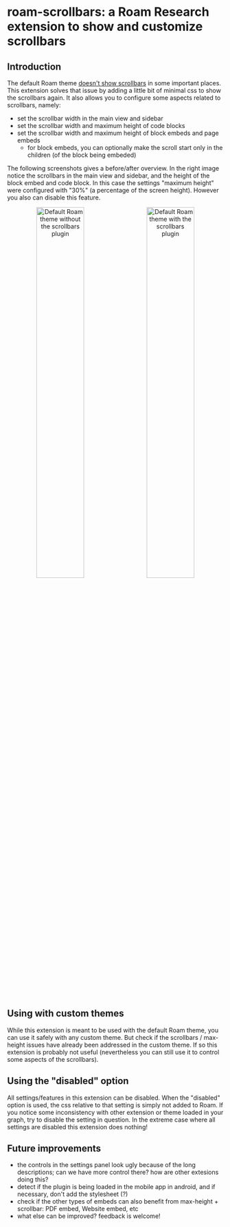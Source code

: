 # roam-scrollbars: a Roam Research extension to show and customize scrollbars

## Introduction

The default Roam theme [doesn't show scrollbars](https://github.com/paulovieira/roam-scrollbars/issues/1) in some important places. This extension solves that issue by adding a little bit of minimal css to show the scrollbars again. It also allows you to configure some aspects related to scrollbars, namely:

- set the scrollbar width in the main view and sidebar
- set the scrollbar width and maximum height of code blocks
- set the scrollbar width and maximum height of block embeds and page embeds
	- for block embeds, you can optionally make the scroll start only in the children (of the block being embeded)

The following screenshots gives a before/after overview. In the right image notice the scrollbars in the main view and sidebar, and the height of the block embed and code block. In this case the settings "maximum height" were configured with "30%" (a percentage of the screen height). However you also can disable this feature.

<p align="center">
	<img 
		alt="Default Roam theme without the scrollbars plugin" 
		title="Default Roam theme without the scrollbars plugin" 
		src="https://user-images.githubusercontent.com/2184309/187561666-418598c2-adf3-4e92-a90b-a61ebb1944e8.jpg" 
		width="47%"
	>
	&nbsp; &nbsp; 
	<img 
		alt="Default Roam theme with the scrollbars plugin" 
		title="Default Roam theme with the scrollbars plugin" 
		src="https://user-images.githubusercontent.com/2184309/187560809-ee9fb2a7-1363-4aa7-86c9-97b3ab16bf40.jpg" 
		width="47%"
	>
</p>


## Using with custom themes

While this extension is meant to be used with the default Roam theme, you can use it safely with any custom theme. But check if the scrollbars / max-height issues have already been addressed in the custom theme. If so this extension is probably not useful (nevertheless you can still use it to control some aspects of the scrollbars).


## Using the "disabled" option

All settings/features in this extension can be disabled. When the "disabled" option is used, the css relative to that setting is simply not added to Roam. If you notice some inconsistency with other extension or theme loaded in your graph, try to disable the setting in question. In the extreme case where all settings are disabled this extension does nothing!


## Future improvements

- the controls in the settings panel look ugly because of the long descriptions; can we have more control there? how are other extesions doing this?
- detect if the plugin is being loaded in the mobile app in android, and if necessary, don't add the stylesheet (?)
- check if the other types of embeds can also benefit from max-height + scrollbar: PDF embed, Website embed, etc
- what else can be improved? feedback is welcome!
